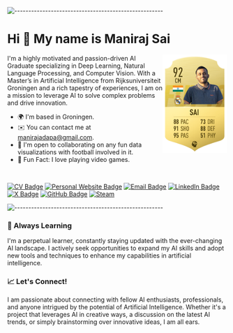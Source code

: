 ![-----------------------------------------------------](https://raw.githubusercontent.com/andreasbm/readme/master/assets/lines/rainbow.png)


<!-- ABOUT THE REPOSITORY AND AUTHOR -->
<h1 id="about-the-repository-and-author"> Hi 👋 My name is Maniraj Sai</h1>

<a href="https://www.x.com/fcb_uchiha2"><img src="assets/Sai.png" alt="Sai" align="right" height="225px"></a>



I'm a highly motivated and passion-driven AI Graduate specializing in Deep Learning, Natural Language Processing, and Computer Vision. With a Master’s in Artificial Intelligence from Rijksuniversiteit Groningen and a rich tapestry of experiences, I am on a mission to leverage AI to solve complex problems and drive innovation.

* 🌍  I'm based in Groningen.
* ✉️  You can contact me at [manirajadapa@gmail.com](mailto:manirajadapa@gmail.com).
* 🤝  I'm open to collaborating on any fun data visualizations with football involved in it.
* 🚀 Fun Fact: I love playing video games.

<br>

[![CV Badge](https://img.shields.io/badge/My-CV-critical)](assets/Resume_sai.pdf)
[![Personal Website Badge](https://img.shields.io/badge/thecr7guy2.github.io-019FD9?style=flat&logo=web&logoColor=white)](https://thecr7guy2.github.io/)
[![Email Badge](https://img.shields.io/badge/-Gmail-D14836?style=flat&logo=gmail&logoColor=white)](mailto:manirajadapa@gmail.com)
[![LinkedIn Badge](https://img.shields.io/badge/LinkedIn-0077B5?style=flat&logo=linkedin&logoColor=white)](https://www.linkedin.com/in/manirajsai/)
[![X Badge](https://img.shields.io/badge/X-%23000000.svg?style=flat&logo=X&logoColor=white)](https://twitter.com/fcb_uchiha2)
[![GitHub Badge](https://img.shields.io/badge/GitHub-100000?style=flat&logo=github&logoColor=white)](https://github.com/thecr7guy2)
[![Steam](https://img.shields.io/badge/steam-%23000000.svg?style=flat&logo=steam&logoColor=white)](https://steamcommunity.com/id/cha0sg0dm0de/)



![-----------------------------------------------------](https://raw.githubusercontent.com/andreasbm/readme/master/assets/lines/rainbow.png)

### 🌱 Always Learning
I'm a perpetual learner, constantly staying updated with the ever-changing AI landscape. I actively seek opportunities to expand my AI skills and adopt new tools and techniques to enhance my capabilities in artificial intelligence.


### 📈 Let's Connect!
I am passionate about connecting with fellow AI enthusiasts, professionals, and anyone intrigued by the potential of Artificial Intelligence. Whether it's a project that leverages AI in creative ways, a discussion on the latest AI trends, or simply brainstorming over innovative ideas, I am all ears. 

